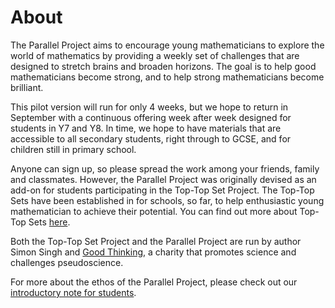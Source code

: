 # About

The Parallel Project aims to encourage young mathematicians to explore the world of mathematics by providing a weekly set of challenges that are designed to stretch brains and broaden horizons. The goal is to help good mathematicians become strong, and to help strong mathematicians become brilliant.

This pilot version will run for only 4 weeks, but we hope to return in September with a continuous offering week after week designed for students in Y7 and Y8. In time, we hope to have materials that are accessible to all secondary students, right through to GCSE, and for children still in primary school.

Anyone can sign up, so please spread the work among your friends, family and classmates. However, the Parallel Project was originally devised as an add-on for students participating in the Top-Top Set Project. The Top-Top Sets have been established in for schools, so far, to help enthusiastic young mathematician to achieve their potential. You can find out more about Top-Top Sets [here](http://parallel.org.uk/tts).

Both the Top-Top Set Project and the Parallel Project are run by author Simon Singh and [Good Thinking](http://parallel.org.uk/good-thinking), a charity that promotes science and challenges pseudoscience.

For more about the ethos of the Parallel Project, please check out our [introductory note for students](http://parallel.org.uk/introduction).